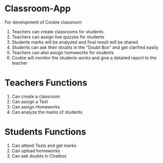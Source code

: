 # Classroom-App
For development of Cookie classroom

1. Teachers can create classrooms for students
2. Teachers can assign live quizzes for students
3. Students marks will be analyzed and final result will be shared
4. Students can ask their doubts in the "Doubt Box" and get clarified easily 
5. Teachers can also assign homeworks for students
6. Cookie will monitor the students works and give a detailed report to the teacher


# Teachers Functions
1. Can create a classroom
2. Can assign a Test 
3. Can assign Homeworks
4. Can analyze the marks of students

# Students Functions 
1. Can attend Tests and get marks
2. Can upload homeworks
3. Can ask doubts in Chatbox
